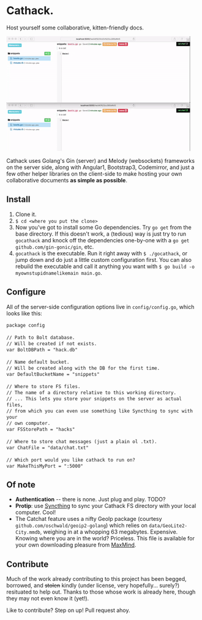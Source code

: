 
# Cathack. 
Host yourself some collaborative, kitten-friendly docs. 

![example gif](assets/cathack.gif)

Cathack uses Golang's Gin (server) and Melody (websockets) frameworks on the server side, along with Angular1, Bootstrap3, Codemirror, and just a few other helper libraries on the client-side to make hosting your own collaborative documents __as simple as possible__.

## Install
1. Clone it. 
2. `$ cd <where you put the clone>`
3. Now you've got to install some Go dependencies. Try `go get` from the base directory. If this doesn't work, a (tedious) way is just try to run `gocathack` and knock off the dependencies one-by-one with a `go get github.com/gin-gonic/gin`, etc. 
3. `gocathack` is the executable. Run it right away with `$ ./gocathack`, or jump down and do just a little custom configuration first. You can also rebuild the executable and call it anything you want with `$ go build -o myownstupidnamelikemain main.go`.

## Configure
All of the server-side configuration options live in `config/config.go`, which looks like this:
```
package config

// Path to Bolt database.
// Will be created if not exists.
var BoltDBPath = "hack.db"

// Name default bucket.
// Will be created along with the DB for the first time.
var DefaultBucketName = "snippets"

// Where to store FS files.
// The name of a directory relative to this working directory.
// ... This lets you store your snippets on the server as actual files,
// from which you can even use something like Syncthing to sync with your
// own computer.
var FSStorePath = "hacks"

// Where to store chat messages (just a plain ol .txt).
var ChatFile = "data/chat.txt"

// Which port would you like cathack to run on?
var MakeThisMyPort = ":5000"

```

## Of note
- __Authentication__ -- there is none. Just plug and play. TODO?
- __Protip__: use [Syncthing](https://syncthing.net) to sync your Cathack FS directory with your local computer. Cool!
- The Catchat feature uses a nifty GeoIp package (courtesy `github.com/oschwald/geoip2-golang`) which relies on `data/GeoLite2-City.mmdb`, weighing in at a whopping 63 megabytes. Expensive. Knowing where you are in the world? Priceless. This file is available for your own downloading pleasure from [MaxMind](https://dev.maxmind.com/geoip/geoip2/geolite2/).

## Contribute
Much of the work already contributing to this project has been begged, borrowed, and ~~stolen~~ kindly (under license, very hopefully... surely?) resituated to help out. Thanks to those whose work is already here, though they may not even know it (yet!).

Like to contribute? Step on up! Pull request ahoy.  


